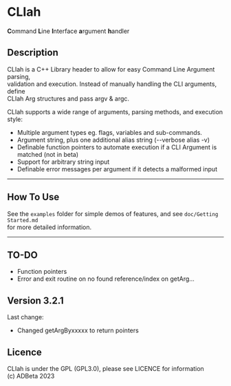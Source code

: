 # CLIah
**C**ommand **L**ine **I**nterface **a**rgument **h**andler  

## Description
CLIah is a C++ Library header to allow for easy Command Line Argument parsing,  
validation and execution. Instead of manually handling the CLI arguments, define  
CLIah Arg structures and pass argv & argc.  

CLIah supports a wide range of arguments, parsing methods, and execution style:  
* Multiple argument types eg. flags, variables and sub-commands.  
* Argument string, plus one additional alias string (--verbose alias -v)  
* Definable function pointers to automate execution if a CLI Argument is matched (not in beta)  
* Support for arbitrary string input
* Definable error messages per argument if it detects a malformed input

----
## How To Use
See the `examples` folder for simple demos of features, and see `doc/Getting Started.md`  
for more detailed information.  

---
## TO-DO
* Function pointers
* Error and exit routine on no found reference/index on getArg...

## Version 3.2.1
Last change:
* Changed getArgByxxxxx to return pointers

## Licence
CLIah is under the GPL (GPL3.0), please see LICENCE for information  
(c) ADBeta 2023
